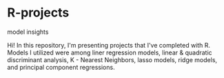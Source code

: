 # R-projects
model insights

Hi! In this repository, I'm presenting projects that I've completed with R. Models I utilized were among liner regression models, 
linear & quadratic discriminant analysis, K - Nearest Neighbors, lasso models, ridge models, and principal component regressions.  
